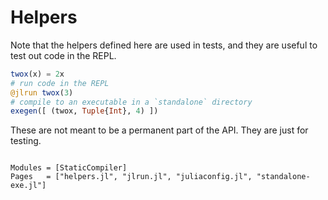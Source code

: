# Helpers
Note that the helpers defined here are used in tests, and they are useful to test out code in the REPL.

```julia
twox(x) = 2x
# run code in the REPL
@jlrun twox(3)
# compile to an executable in a `standalone` directory
exegen([ (twox, Tuple{Int}, 4) ])
```

These are not meant to be a permanent part of the API. They are just for testing.


```@index
```

```@autodocs
Modules = [StaticCompiler]
Pages   = ["helpers.jl", "jlrun.jl", "juliaconfig.jl", "standalone-exe.jl"]
```
